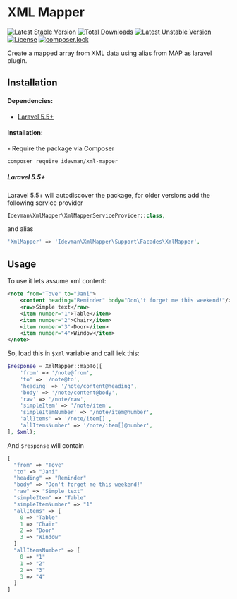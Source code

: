 # XML Mapper
[![Latest Stable Version](https://poser.pugx.org/idevman/xml-mapper/v/stable)](https://packagist.org/packages/idevman/xml-mapper)
[![Total Downloads](https://poser.pugx.org/idevman/xml-mapper/downloads)](https://packagist.org/packages/idevman/xml-mapper)
[![Latest Unstable Version](https://poser.pugx.org/idevman/xml-mapper/v/unstable)](https://packagist.org/packages/idevman/xml-mapper)
[![License](https://poser.pugx.org/idevman/xml-mapper/license)](https://packagist.org/packages/idevman/xml-mapper)
[![composer.lock](https://poser.pugx.org/idevman/xml-mapper/composerlock)](https://packagist.org/packages/idevman/xml-mapper)

Create a mapped array from XML data using alias from MAP as laravel plugin.

## Installation

#### Dependencies:

* [Laravel 5.5+](https://github.com/laravel/laravel)

#### Installation:

**-** Require the package via Composer
```bash
composer require idevman/xml-mapper
```

##### Laravel 5.5+

Laravel 5.5+ will autodiscover the package, for older versions add the
following service provider
```php
Idevman\XmlMapper\XmlMapperServiceProvider::class,
```

and alias
```php
'XmlMapper' => 'Idevman\XmlMapper\Support\Facades\XmlMapper',
```

## Usage

To use it lets assume xml content: 

```xml
<note from="Tove" to="Jani">
    <content heading="Reminder" body="Don\'t forget me this weekend!"/>
    <raw>Simple text</raw>
    <item number="1">Table</item>
    <item number="2">Chair</item>
    <item number="3">Door</item>
    <item number="4">Window</item>
</note>
```

So, load this in `$xml` variable and call liek this:

```php
$response = XmlMapper::mapTo([
    'from' => '/note@from',
    'to' => '/note@to',
    'heading' => '/note/content@heading',
    'body' => '/note/content@body',
    'raw' => '/note/raw',
    'simpleItem' => '/note/item',
    'simpleItemNumber' => '/note/item@number',
    'allItems' => '/note/item[]',
    'allItemsNumber' => '/note/item[]@number',
], $xml);
```

And `$response` will contain

```php
[
  "from" => "Tove"
  "to" => "Jani"
  "heading" => "Reminder"
  "body" => "Don't forget me this weekend!"
  "raw" => "Simple text"
  "simpleItem" => "Table"
  "simpleItemNumber" => "1"
  "allItems" => [
    0 => "Table"
    1 => "Chair"
    2 => "Door"
    3 => "Window"
  ]
  "allItemsNumber" => [
    0 => "1"
    1 => "2"
    2 => "3"
    3 => "4"
  ]
]
```